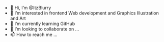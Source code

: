 - 👋 Hi, I’m @ItzBlurry
- 👀 I’m interested in frontend Web development and Graphics Illustration and Art
- 🌱 I’m currently learning GitHub
- 💞️ I’m looking to collaborate on ...
- 📫 How to reach me ...

<!---
ItzBlurry/ItzBlurry is a ✨ special ✨ repository because its `README.md` (this file) appears on your GitHub profile.
You can click the Preview link to take a look at your changes.
--->
